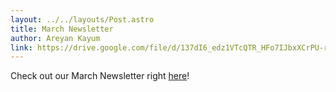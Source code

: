 ```yaml
---
layout: ../../layouts/Post.astro
title: March Newsletter
author: Areyan Kayum
link: https://drive.google.com/file/d/137dI6_edz1VTcQTR_HFo7IJbxXCrPU-r/view?fbclid=IwAR0rPjKLQtkJQWEJzNz-ljgPNhI9iECeTQFnHitVYmsmOVsmPpOONM8W1SQ
---
```

Check out our March Newsletter right [here](https://drive.google.com/file/d/137dI6_edz1VTcQTR_HFo7IJbxXCrPU-r/view?fbclid=IwAR0rPjKLQtkJQWEJzNz-ljgPNhI9iECeTQFnHitVYmsmOVsmPpOONM8W1SQ)!

